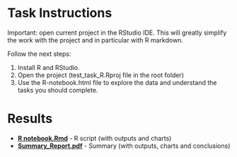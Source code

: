 # Task Instructions

Important: open current project in the RStudio IDE. 
This will greatly simplify the work with the project and in particular with R markdown.

Follow the next steps:
1. Install R and RStudio.
2. Open the project (test_task_R.Rproj file in the root folder)
3. Use the R-notebook.html file to explore the data and understand the tasks you should complete.

# Results
- [**R notebook.Rmd**](https://github.com/YaroslavBoiko/test-task-R/blob/main/R%20notebook.Rmd) - R script (with outputs and charts)
- [**Summary_Report.pdf**](https://github.com/YaroslavBoiko/test-task-R/blob/main/Summary_Report.pdf) - Summary (with outputs, charts and conclusions)
